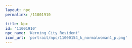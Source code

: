 ```yaml
---
layout: npc
permalink: /11001910

title: Npc
id: '11001910'
npc_name: 'Kerning City Resident'
icon_url: 'portrait/npc/11000154_k_normalwoman4_p.png'
---
```

